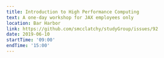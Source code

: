 ```yaml
---
title: Introduction to High Performance Computing
text: A one-day workshop for JAX employees only
location: Bar Harbor
link: https://github.com/smcclatchy/studyGroup/issues/92
date: 2019-06-10
startTime: '09:00'
endTime: '15:00'
---
```

